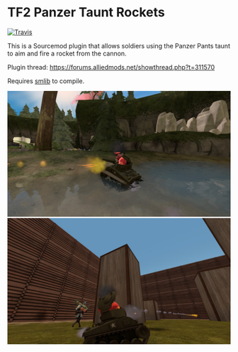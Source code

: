 # TF2 Panzer Taunt Rockets

[![Travis](https://img.shields.io/travis/geominorai/panzerrockets.svg?style=flat-square)](https://travis-ci.org/geominorai/panzerrockets)

This is a Sourcemod plugin that allows soldiers using the Panzer Pants taunt to aim and fire a rocket from the cannon.

Plugin thread: https://forums.alliedmods.net/showthread.php?t=311570

Requires [smlib](https://github.com/bcserv/smlib/) to compile.

![Screenshot 1](./screenshots/01.jpg) ![Screenshot 2](./screenshots/02.jpg)

